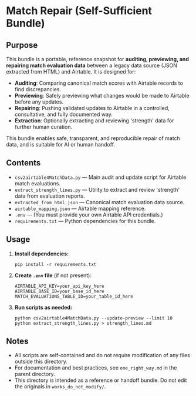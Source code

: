 # Match Repair (Self-Sufficient Bundle)

## Purpose

This bundle is a portable, reference snapshot for **auditing, previewing, and repairing match evaluation data** between a legacy data source (JSON extracted from HTML) and Airtable. It is designed for:
- **Auditing**: Comparing canonical match scores with Airtable records to find discrepancies.
- **Previewing**: Safely previewing what changes would be made to Airtable before any updates.
- **Repairing**: Pushing validated updates to Airtable in a controlled, consultative, and fully documented way.
- **Extraction**: Optionally extracting and reviewing 'strength' data for further human curation.

This bundle enables safe, transparent, and reproducible repair of match data, and is suitable for AI or human handoff.

## Contents
- `csv2airtable4MatchData.py` — Main audit and update script for Airtable match evaluations.
- `extract_strength_lines.py` — Utility to extract and review 'strength' data from evaluation reports.
- `extracted_from_html.json` — Canonical match evaluation data source.
- `airtable_mapping.json` — Airtable mapping reference.
- `.env` — (You must provide your own Airtable API credentials.)
- `requirements.txt` — Python dependencies for this bundle.

## Usage
1. **Install dependencies:**
   ```
   pip install -r requirements.txt
   ```
2. **Create `.env` file** (if not present):
   ```
   AIRTABLE_API_KEY=your_api_key_here
   AIRTABLE_BASE_ID=your_base_id_here
   MATCH_EVALUATIONS_TABLE_ID=your_table_id_here
   ```
3. **Run scripts as needed:**
   ```
   python csv2airtable4MatchData.py --update-preview --limit 10
   python extract_strength_lines.py > strength_lines.md
   ```

## Notes
- All scripts are self-contained and do not require modification of any files outside this directory.
- For documentation and best practices, see `one_right_way.md` in the parent directory.
- This directory is intended as a reference or handoff bundle. Do not edit the originals in `works_do_not_modify/`.

